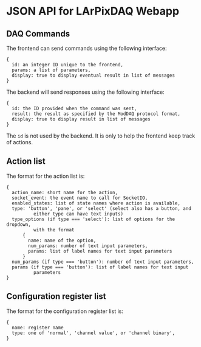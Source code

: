 JSON API for LArPixDAQ Webapp
=============================

## DAQ Commands

The frontend can send commands using the following interface:

```
{
  id: an integer ID unique to the frontend,
  params: a list of parameters,
  display: true to display eventual result in list of messages
}
```

The backend will send responses using the following interface:

```
{
  id: the ID provided when the command was sent,
  result: the result as specified by the ModDAQ protocol format,
  display: true to display result in list of messages
}
```

The ``id`` is not used by the backend. It is only to help the frontend
keep track of actions.

## Action list

The format for the action list is:

```
{
  action_name: short name for the action,
  socket_event: the event name to call for SocketIO,
  enabled_states: list of state names where action is available,
  type: 'button', 'pane', or 'select' (select also has a button, and
          either type can have text inputs)
  type_options (if type === 'select'): list of options for the dropdown,
          with the format
      {
        name: name of the option,
        num_params: number of text input parameters,
        params: list of label names for text input parameters
      }
  num_params (if type === 'button'): number of text input parameters,
  params (if type === 'button'): list of label names for text input
          parameters
}
```

## Configuration register list

The format for the configuration register list is:

```
{
  name: register name
  type: one of 'normal', 'channel value', or 'channel binary',
}
```
